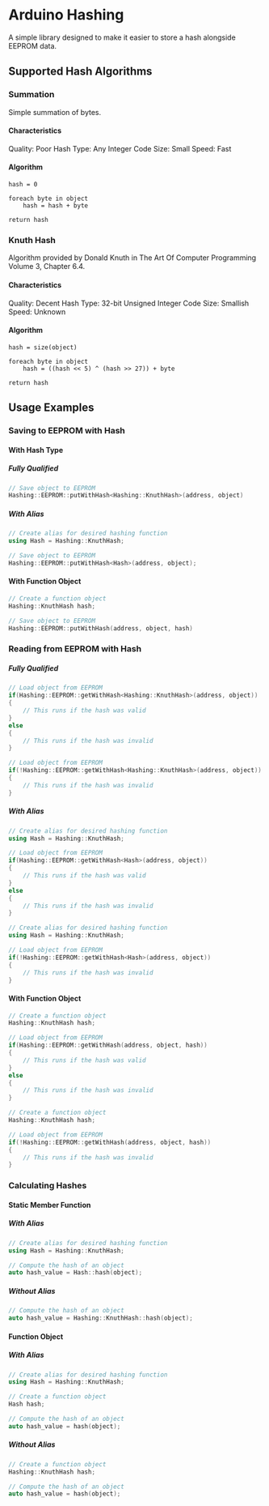 # Arduino Hashing

A simple library designed to make it easier to store a hash alongside EEPROM data.

## Supported Hash Algorithms

### Summation

Simple summation of bytes.

#### Characteristics

Quality: Poor
Hash Type: Any Integer
Code Size: Small
Speed: Fast

#### Algorithm

```text
hash = 0

foreach byte in object
	hash = hash + byte

return hash
```

### Knuth Hash

Algorithm provided by Donald Knuth in The Art Of Computer Programming Volume 3, Chapter 6.4.

#### Characteristics

Quality: Decent
Hash Type: 32-bit Unsigned Integer
Code Size: Smallish
Speed: Unknown

#### Algorithm

```text
hash = size(object)

foreach byte in object
	hash = ((hash << 5) ^ (hash >> 27)) + byte

return hash
```

## Usage Examples

### Saving to EEPROM with Hash

#### With Hash Type

##### Fully Qualified

```cpp
// Save object to EEPROM
Hashing::EEPROM::putWithHash<Hashing::KnuthHash>(address, object)
```

##### With Alias

```cpp
// Create alias for desired hashing function
using Hash = Hashing::KnuthHash;

// Save object to EEPROM
Hashing::EEPROM::putWithHash<Hash>(address, object);
```

#### With Function Object

```cpp
// Create a function object
Hashing::KnuthHash hash;

// Save object to EEPROM
Hashing::EEPROM::putWithHash(address, object, hash)
```

### Reading from EEPROM with Hash

##### Fully Qualified

```cpp
// Load object from EEPROM
if(Hashing::EEPROM::getWithHash<Hashing::KnuthHash>(address, object))
{
	// This runs if the hash was valid
}
else
{
	// This runs if the hash was invalid
}
```

```cpp
// Load object from EEPROM
if(!Hashing::EEPROM::getWithHash<Hashing::KnuthHash>(address, object))
{
	// This runs if the hash was invalid
}
```

##### With Alias

```cpp
// Create alias for desired hashing function
using Hash = Hashing::KnuthHash;

// Load object from EEPROM
if(Hashing::EEPROM::getWithHash<Hash>(address, object))
{
	// This runs if the hash was valid
}
else
{
	// This runs if the hash was invalid
}
```

```cpp
// Create alias for desired hashing function
using Hash = Hashing::KnuthHash;

// Load object from EEPROM
if(!Hashing::EEPROM::getWithHash<Hash>(address, object))
{
	// This runs if the hash was invalid
}
```

#### With Function Object

```cpp
// Create a function object
Hashing::KnuthHash hash;

// Load object from EEPROM
if(Hashing::EEPROM::getWithHash(address, object, hash))
{
	// This runs if the hash was valid
}
else
{
	// This runs if the hash was invalid
}
```

```cpp
// Create a function object
Hashing::KnuthHash hash;

// Load object from EEPROM
if(!Hashing::EEPROM::getWithHash(address, object, hash))
{
	// This runs if the hash was invalid
}
```

### Calculating Hashes

#### Static Member Function

##### With Alias

```cpp
// Create alias for desired hashing function
using Hash = Hashing::KnuthHash;

// Compute the hash of an object
auto hash_value = Hash::hash(object);
```

##### Without Alias

```cpp
// Compute the hash of an object
auto hash_value = Hashing::KnuthHash::hash(object);
```

#### Function Object

##### With Alias

```cpp
// Create alias for desired hashing function
using Hash = Hashing::KnuthHash;

// Create a function object
Hash hash;

// Compute the hash of an object
auto hash_value = hash(object);
```

##### Without Alias

```cpp
// Create a function object
Hashing::KnuthHash hash;

// Compute the hash of an object
auto hash_value = hash(object);
```